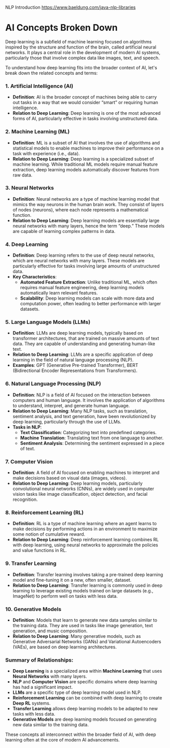 NLP Introduction
https://www.baeldung.com/java-nlp-libraries

# AI Concepts Broken Down 
Deep learning is a subfield of machine learning focused on algorithms inspired by the structure and function of the brain, called artificial neural networks. It plays a central role in the development of modern AI systems, particularly those that involve complex data like images, text, and speech.

To understand how deep learning fits into the broader context of AI, let's break down the related concepts and terms:

### 1. **Artificial Intelligence (AI)**
   - **Definition**: AI is the broader concept of machines being able to carry out tasks in a way that we would consider “smart” or requiring human intelligence.
   - **Relation to Deep Learning**: Deep learning is one of the most advanced forms of AI, particularly effective in tasks involving unstructured data.

### 2. **Machine Learning (ML)**
   - **Definition**: ML is a subset of AI that involves the use of algorithms and statistical models to enable machines to improve their performance on a task with experience (i.e., data).
   - **Relation to Deep Learning**: Deep learning is a specialized subset of machine learning. While traditional ML models require manual feature extraction, deep learning models automatically discover features from raw data.

### 3. **Neural Networks**
   - **Definition**: Neural networks are a type of machine learning model that mimics the way neurons in the human brain work. They consist of layers of nodes (neurons), where each node represents a mathematical function.
   - **Relation to Deep Learning**: Deep learning models are essentially large neural networks with many layers, hence the term “deep.” These models are capable of learning complex patterns in data.

### 4. **Deep Learning**
   - **Definition**: Deep learning refers to the use of deep neural networks, which are neural networks with many layers. These models are particularly effective for tasks involving large amounts of unstructured data.
   - **Key Characteristics**:
     - **Automated Feature Extraction**: Unlike traditional ML, which often requires manual feature engineering, deep learning models automatically learn relevant features.
     - **Scalability**: Deep learning models can scale with more data and computation power, often leading to better performance with larger datasets.

### 5. **Large Language Models (LLMs)**
   - **Definition**: LLMs are deep learning models, typically based on transformer architectures, that are trained on massive amounts of text data. They are capable of understanding and generating human-like text.
   - **Relation to Deep Learning**: LLMs are a specific application of deep learning in the field of natural language processing (NLP).
   - **Examples**: GPT (Generative Pre-trained Transformer), BERT (Bidirectional Encoder Representations from Transformers).

### 6. **Natural Language Processing (NLP)**
   - **Definition**: NLP is a field of AI focused on the interaction between computers and human language. It involves the application of algorithms to understand, interpret, and generate human language.
   - **Relation to Deep Learning**: Many NLP tasks, such as translation, sentiment analysis, and text generation, have been revolutionized by deep learning, particularly through the use of LLMs.
   - **Tasks in NLP**:
     - **Text Classification**: Categorizing text into predefined categories.
     - **Machine Translation**: Translating text from one language to another.
     - **Sentiment Analysis**: Determining the sentiment expressed in a piece of text.

### 7. **Computer Vision**
   - **Definition**: A field of AI focused on enabling machines to interpret and make decisions based on visual data (images, videos).
   - **Relation to Deep Learning**: Deep learning models, particularly convolutional neural networks (CNNs), are widely used in computer vision tasks like image classification, object detection, and facial recognition.

### 8. **Reinforcement Learning (RL)**
   - **Definition**: RL is a type of machine learning where an agent learns to make decisions by performing actions in an environment to maximize some notion of cumulative reward.
   - **Relation to Deep Learning**: Deep reinforcement learning combines RL with deep learning, using neural networks to approximate the policies and value functions in RL.

### 9. **Transfer Learning**
   - **Definition**: Transfer learning involves taking a pre-trained deep learning model and fine-tuning it on a new, often smaller, dataset.
   - **Relation to Deep Learning**: Transfer learning is commonly used in deep learning to leverage existing models trained on large datasets (e.g., ImageNet) to perform well on tasks with less data.

### 10. **Generative Models**
   - **Definition**: Models that learn to generate new data samples similar to the training data. They are used in tasks like image generation, text generation, and music composition.
   - **Relation to Deep Learning**: Many generative models, such as Generative Adversarial Networks (GANs) and Variational Autoencoders (VAEs), are based on deep learning architectures.

### Summary of Relationships:
- **Deep Learning** is a specialized area within **Machine Learning** that uses **Neural Networks** with many layers.
- **NLP** and **Computer Vision** are specific domains where deep learning has had a significant impact.
- **LLMs** are a specific type of deep learning model used in NLP.
- **Reinforcement Learning** can be combined with deep learning to create **Deep RL** systems.
- **Transfer Learning** allows deep learning models to be adapted to new tasks with less data.
- **Generative Models** are deep learning models focused on generating new data similar to the training data.

These concepts all interconnect within the broader field of AI, with deep learning often at the core of modern AI advancements.
